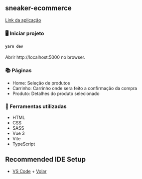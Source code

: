 ## sneaker-ecommerce
<a href="https://sneaker-ecommerce.vercel.app/">Link da aplicação</a>

### 🖥️ Iniciar projeto

#### `yarn dev`
Abrir http://localhost:5000 no browser.

### 📚 Páginas

- Home: Seleção de produtos
- Carrinho: Carrinho onde sera feito a confirmação da compra
- Produto: Detalhes do produto selecionado

### 🔨 Ferramentas utilizadas

- HTML
- CSS
- SASS
- Vue 3
- Vite
- TypeScript



## Recommended IDE Setup
- [VS Code](https://code.visualstudio.com/) + [Volar](https://marketplace.visualstudio.com/items?itemName=Vue.volar)
